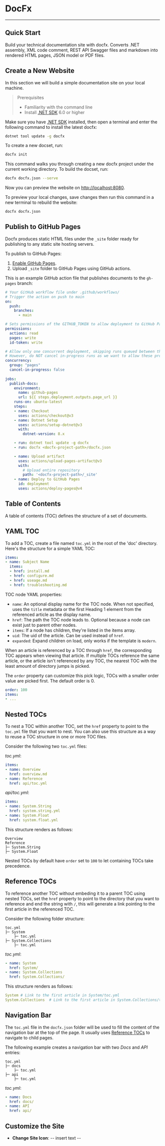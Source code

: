 # DocFx

---

## Quick Start

Build your technical documentation site with docfx. Converts .NET assembly, XML code comment, REST API Swagger files and markdown into rendered HTML pages, JSON model or PDF files.

## Create a New Website

In this section we will build a simple documentation site on your local machine.

> Prerequisites
>
> - Familiarity with the command line
> - Install [.NET SDK](https://dotnet.microsoft.com/en-us/download) 6.0 or higher

Make sure you have [.NET SDK](https://dotnet.microsoft.com/en-us/download) installed, then open a terminal and enter the following command to install the latest docfx:

```bash
dotnet tool update -g docfx
```

To create a new docset, run:

```bash
docfx init
```

This command walks you through creating a new docfx project under the current working directory. To build the docset, run:

```bash
docfx docfx.json --serve
```

Now you can preview the website on <http://localhost:8080>.

To preview your local changes, save changes then run this command in a new terminal to rebuild the website:

```bash
docfx docfx.json
```

## Publish to GitHub Pages

Docfx produces static HTML files under the `_site` folder ready for publishing to any static site hosting servers.

To publish to GitHub Pages:

1. [Enable GitHub Pages](https://docs.github.com/en/pages/quickstart).
2. Upload `_site` folder to GitHub Pages using GitHub actions.

This is an example GitHub action file that publishes documents to the `gh-pages` branch:

```yaml
# Your GitHub workflow file under .github/workflows/
# Trigger the action on push to main
on:
  push:
    branches:
      - main

# Sets permissions of the GITHUB_TOKEN to allow deployment to GitHub Pages
permissions:
  actions: read
  pages: write
  id-token: write

# Allow only one concurrent deployment, skipping runs queued between the run in-progress and latest queued.
# However, do NOT cancel in-progress runs as we want to allow these production deployments to complete.
concurrency:
  group: "pages"
  cancel-in-progress: false
  
jobs:
  publish-docs:
    environment:
      name: github-pages
      url: ${{ steps.deployment.outputs.page_url }}
    runs-on: ubuntu-latest
    steps:
    - name: Checkout
      uses: actions/checkout@v3
    - name: Dotnet Setup
      uses: actions/setup-dotnet@v3
      with:
        dotnet-version: 8.x

    - run: dotnet tool update -g docfx
    - run: docfx <docfx-project-path>/docfx.json

    - name: Upload artifact
      uses: actions/upload-pages-artifact@v3
      with:
        # Upload entire repository
        path: '<docfx-project-path>/_site'
    - name: Deploy to GitHub Pages
      id: deployment
      uses: actions/deploy-pages@v4
```

## Table of Contents

A table of contents (TOC) defines the structure of a set of documents.

## YAML TOC

To add a TOC, create a file named `toc.yml` in the root of the 'doc' directory. Here's the structure for a simple YAML TOC:

```yaml
items:
- name: Subject Name
  items:
  - href: install.md
  - href: configure.md
  - href: useage.md
  - href: troubleshooting.md
```

TOC node YAML properties:

- `name`: An optional display name for the TOC node. When not specified, uses the `title` metadata or the first Heading 1 element from the referenced article as the display name.
- `href`: The path the TOC node leads to. Optional because a node can exist just to parent other nodes.
- `items`: If a node has children, they're listed in the items array.
- `uid`: The uid of the article. Can be used instead of `href`.
- `expanded`: Expand children on load, only works if the template is `modern`.

When an article is referenced by a TOC through `href`, the corresponding TOC appears when viewing that article. If multiple TOCs reference the same article, or the article isn't referenced by any TOC, the nearest TOC with the least amount of directory jumps is picked.

The `order` property can customize this pick logic, TOCs with a smaller order value are picked first. The default order is 0.

```yml
order: 100
items:
- ...
```

## Nested TOCs

To nest a TOC within another TOC, set the `href` property to point to the `toc.yml` file that you want to nest. You can also use this structure as a way to reuse a TOC structure in one or more TOC files.

Consider the following two `toc.yml` files:

_toc.yml_:

```yaml
items:
- name: Overview
  href: overview.md
- name: Reference
  href: api/toc.yml
```

_api/toc.yml_:

```yaml
items:
- name: System.String
  href: system.string.yml
- name: System.Float
  href: system.float.yml
```

This structure renders as follows:

```text
Overview
Reference
├─ System.String
├─ System.Float
```

Nested TOCs by default have `order` set to `100` to let containing TOCs take precedence.

## Reference TOCs

To reference another TOC without embeding it to a parent TOC using nested TOCs, set the `href` property to point to the directory that you want to reference and end the string with `/`, this will generate a link pointing to the first article in the referenced TOC.

Consider the following folder structure:

```text
toc.yml
├─ System
    ├─ toc.yml
├─ System.Collections
    ├─ toc.yml
```

_toc.yml_:

```yml
- name: System
  href: System/
- name: System.Collections
  href: System.Collections/
```

This structure renders as follows:

```yml
System # Link to the first article in System/toc.yml
System.Collections  # Link to the first article in System.Collections/toc.yml
```

## Navigation Bar

The `toc.yml` file in the `docfx.json` folder will be used to fill the content of the navigation bar at the top of the page. It usually uses [Reference TOCs](#reference-tocs) to navigate to child pages.

The following example creates a navigation bar with two  _Docs_ and _API_ entries:

```text
toc.yml
├─ docs
    ├─ toc.yml
├─ api
    ├─ toc.yml
```

_toc.yml_:

```yml
- name: Docs
  href: docs/
- name: API
  href: api/
```

## Customize the Site

- **Change Site Icon**: -- insert text --
